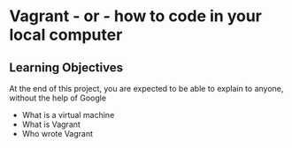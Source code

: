 # Vagrant - or - how to code in your local computer
## Learning Objectives
At the end of this project, you are expected to be able to explain to anyone, without the help of Google
- What is a virtual machine
- What is Vagrant
- Who wrote Vagrant
